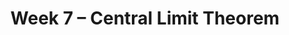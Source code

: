 ---
    title: Week 7 – Central Limit Theorem
    weekNumber: 7
    
    days:
      - date: 2023-11-13
        events: 
          "**LEC 18**{: .label .label-lecture } Central Limit Theorem":
            "[CIT 14.4-14.5](https://inferentialthinking.com/chapters/14/4/Central_Limit_Theorem.html)"

      - date: 2023-11-15
        events:
          "**LEC 19**{: .label .label-lecture } Central Limit Theorem, Sample Size":
            "[CIT 14.6](https://inferentialthinking.com/chapters/14/6/Choosing_a_Sample_Size.html)"

          "**DIS 7**{: .label .label-disc } Standardization and the Normal Distribution":   
          
          "**QUIZ 3**{: .label .label-quiz } In Discussion, Covers Lectures 14-17":   

      - date: 2023-11-17
        events:
          "**LEC 20**{: .label .label-lecture } Models":
            "[CIT 11.1](https://inferentialthinking.com/chapters/11/1/Assessing_a_Model.html)"

      - date: 2023-11-18
        events:
          "**Lab 5**{: .label .label-lab } [**Variability and the Normal Distribution**](http://datahub.ucsd.edu/user-redirect/git-sync?repo=https://github.com/dsc-courses/dsc10-2023-fa&subPath=labs/lab05/lab05.ipynb)":

---